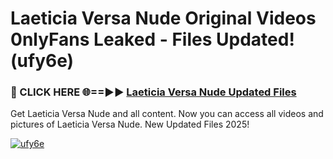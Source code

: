 # Laeticia Versa Nude Original Videos 0nlyFans Leaked - Files Updated! (ufy6e)

<h3>🔴 CLICK HERE 🌐==►► <a href="https://tinyurl.com/y5r63du9" rel="nofollow">Laeticia Versa Nude Updated Files</a></h3>

Get Laeticia Versa Nude and all content. Now you can access all videos and pictures of Laeticia Versa Nude. New Updated Files 2025!

[![ufy6e](https://i.imgur.com/UVo9nyh.gif)](https://tinyurl.com/y5r63du9)